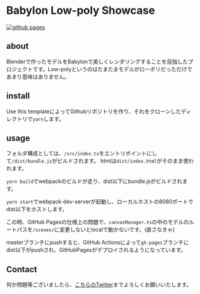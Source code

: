 # Babylon Low-poly Showcase

[![github pages](https://github.com/drumath2237/babylon-lowpoly-showcase/actions/workflows/gh-pages.yml/badge.svg)](https://github.com/drumath2237/babylon-lowpoly-showcase/actions/workflows/gh-pages.yml)

## about

Blenderで作ったモデルをBabylonで美しくレンダリングすることを目指したプロジェクトです。Low-polyというのはたまたまモデルがローポリだっただけであまり意味はありません。

## install

Use this templateによってGithubリポジトリを作り、それをクローンしたディレクトリで`yarn`します。

## usage

フォルダ構成としては、`/src/index.ts`をエントリポイントにして`/dist/bundle.js`がビルドされます。
htmlは`dist/index.html`がそのまま使われます。

`yarn build`でwebpackのビルドが走り、dist以下にbundle.jsがビルドされます。

`yarn start`でwebpack-dev-serverが起動し、ローカルホストの8080ポートでdist以下をホストします。

この時、GitHub Pagesの仕様上の問題で、`canvasManager.ts`の中のモデルのルートパスを`/scenes/`に変更しないとlocalで動かないです。(直さなきゃ)

masterブランチにpushすると、GitHub Actionsによって`gh-pages`ブランチにdist以下がpushされ、GitHubPagesがデプロイされるようになっています。

## Contact

何か問題等ございましたら、[こちらのTwitter](https://twitter.com/ninisan_drumath)までよろしくお願いいたします。